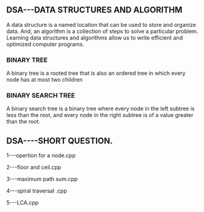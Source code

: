 ## DSA---DATA STRUCTURES AND ALGORITHM
   A data structure is a named location that can be used to store and organize data. And, an algorithm is a collection of steps to solve a particular problem. Learning data structures and algorithms allow us to write efficient and optimized computer programs.

### BINARY TREE
   A binary tree is a rooted tree that is also an ordered tree in which every node has at most two children
   
### BINARY SEARCH TREE
   A binary search tree is a binary tree where every node in the left subtree is less than the root, and every node in the right subtree is of a value greater than the root.
   
## DSA----SHORT QUESTION.

1---opertion for a node.cpp

2---floor and ceil.cpp

3---maximum path sum.cpp

4---spiral traversal .cpp

5---LCA.cpp
